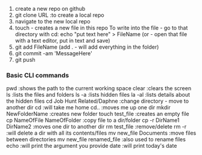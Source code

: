 1. create a new repo on github
2. git clone URL :to create a local repo
3. navigate to the new local repo
4. touch - creates a new file in this repo
To write into the file - go to that directory with cd:
echo "put text here" > FileName
(or - open that file with a text editor, put in text and save)
5. git add FileName (add . - will add everything in the folder)
6. git commit -am 'MessageHere'
7. git push

### Basic CLI commands

pwd :shows the path to the current working space
clear :clears the screen
ls :lists the files and folders
ls -a :lists hidden files
la -al :lists details about the hidden files
cd Job Hunt Related/Daphne :change directory - move to another dir
	cd :will take me home
	cd.. :moves me up one dir
mkdir NewFolderName :creates new folder
touch test_file :creates an empty file
cp NameOfFile NameOfFolder :copy file to a dir/folder
cp -r DirName1 DirName2 :moves one dir to another dir
rm test_file :remove/delete
rm -r :will delete a dir with all its contents/files
mv new_file Documents :move files between directories 
mv new_file renamed_file :also used to rename files
echo :will print the argument you provide
date :will print today's date